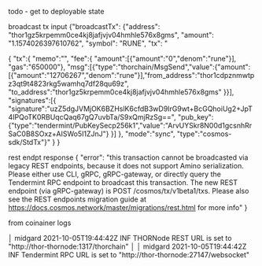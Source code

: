 todo - get to deployable state

broadcast tx input
{"broadcastTx": {"address": "thor1gz5krpemm0ce4kj8jafjvjv04hmhle576x8gms", "amount": "1.1574026397610762", "symbol": "RUNE", "tx": "

{
"tx":{
"memo":"",
"fee":{
"amount":[{"amount":"0","denom":"rune"}],
"gas":"650000"},
"msg":[{"type":"thorchain/MsgSend","value":{"amount":[{"amount":"12706267","denom":"rune"}],"from_address":"thor1cdpznmwtpz3qt9t4823rkg5wamhq7df28qu69z",
"to_address":"thor1gz5krpemm0ce4kj8jafjvjv04hmhle576x8gms"
}}],
"signatures":[{
"signature":"uzZ5dgJVMjOK6BZHslK6cfdB3wD9IrG9wt+BcGQhoiUg2+JpT4IPQoTK0RBUqcQaq67gQ7uvbTa/S9xQmjRzSg==",
"pub_key":{"type":"tendermint/PubKeySecp256k1","value":"ArvUYSkr8N00d1gcsnhRrSaC0B8SOxz+AISWo5I1ZJnJ"}
}]
},
"mode":"sync",
"type":"cosmos-sdk/StdTx"}"
}
}

rest endpt response
{
"error": "this transaction cannot be broadcasted via legacy REST endpoints, because it does not support Amino serialization. Please either use CLI, gRPC, gRPC-gateway, or directly query the Tendermint RPC endpoint to broadcast this transaction. The new REST endpoint (via gRPC-gateway) is POST /cosmos/tx/v1beta1/txs. Please also see the REST endpoints migration guide at https://docs.cosmos.network/master/migrations/rest.html for more info"
}

from coinainer logs

│ midgard 2021-10-05T19:44:42Z INF THORNode REST URL is set to "http://thor-thornode:1317/thorchain" │
│ midgard 2021-10-05T19:44:42Z INF Tendermint RPC URL is set to "http://thor-thornode:27147/websocket"
